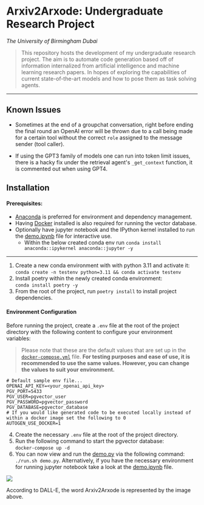 # Arxiv2Arxode: Undergraduate Research Project
*The University of Birmingham Dubai*

> This repository hosts the development of my undergraduate research project. The aim is to automate code generation based off of information internalized from artificial intelligence and machine learning research papers. In hopes of exploring the capabilities of current state-of-the-art models and how to pose them as task solving agents.

----------
## Known Issues

- Sometimes at the end of a groupchat conversation, right before ending the final round an OpenAI error will be thrown due to a call being made for a certain tool without the correct `role` assigned to the message sender (tool caller).

- If using the GPT3 family of models one can run into token limit issues, there is a hacky fix under the retrieval agent's `_get_context` function, it is commented out when using GPT4.

## Installation

#### Prerequisites:
- [Anaconda](https://docs.anaconda.com/free/anaconda/install/) is preferred for environment and dependency management.
- Having [Docker](https://docs.docker.com/get-docker/) installed is also required for running the vector database.
- Optionally have jupyter notebook and the IPython kernel installed to run the [demo.ipynb](./demo.ipynb) file for interactive use.
    - Within the below created conda env run `conda install anaconda::ipykernel anaconda::jupyter -y`

----
1. Create a new conda environment with with python 3.11 and activate it:</br>
`conda create -n testenv python=3.11 && conda activate testenv`
2. Install poetry within the newly created conda environment:</br>
`conda install poetry -y`
3. From the root of the project, run `poetry install` to install project dependencies.

#### Environment Configuration

Before running the project, create a `.env` file at the root of the project directory with the following content to configure your environment variables:

>Please note that these are the default values that are set up in the [`docker-compose.yml`](./docker-compose.yml) file. **For testing purposes and ease of use, it is recommended to use the same values. However, you can change the values to suit your environment.**

```plaintext
# Default sample env file...
OPENAI_API_KEY=<your_openai_api_key>
PGV_PORT=5433
PGV_USER=pgvector_user
PGV_PASSWORD=pgvector_password
PGV_DATABASE=pgvector_database
# If you would like generated code to be executed locally instead of within a docker image set the following to 0
AUTOGEN_USE_DOCKER=1
```
4. Create the necessary `.env` file at the root of the project directory.
5. Run the following command to start the pgvector database:</br>
`docker-compose up -d`
6. You can now view and run the [demo.py](./demo.py) via the following command: `./run.sh demo.py`. Alternatively, if you have the necessary environment for running jupyter notebook take a look at the [demo.ipynb](./demo.ipynb) file.


<img src="./imgs/DALL·E 2023-12-16 14.50.png" > </img>

According to DALL-E, the word Arxiv2Arxode is represented by the image above.
